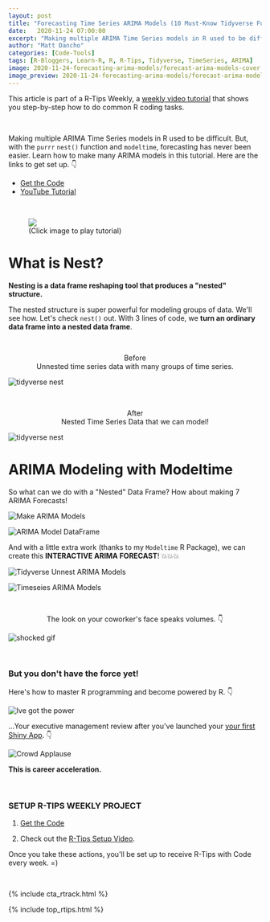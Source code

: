 ```yaml
---
layout: post
title: "Forecasting Time Series ARIMA Models (10 Must-Know Tidyverse Functions #5)"
date:   2020-11-24 07:00:00
excerpt: "Making multiple ARIMA Time Series models in R used to be difficult. But, with the purrr nest() function and modeltime, forecasting has never been easier. Learn how to make many ARIMA models in this tutorial."
author: "Matt Dancho"
categories: [Code-Tools]
tags: [R-Bloggers, Learn-R, R, R-Tips, Tidyverse, TimeSeries, ARIMA]
image: 2020-11-24-forecasting-arima-models/forecast-arima-models-cover.png
image_preview: 2020-11-24-forecasting-arima-models/forecast-arima-models-preview.jpg
---
```




This article is part of a R-Tips Weekly, a [weekly video tutorial](https://mailchi.mp/business-science/r-tips-newsletter) that shows you step-by-step how to do common R coding tasks.

<br/>

Making multiple ARIMA Time Series models in R used to be difficult. But, with the `purrr` `nest()` function and `modeltime`, forecasting has never been easier. Learn how to make many ARIMA models in this tutorial. Here are the links to get set up. 👇

- [Get the Code](https://mailchi.mp/business-science/r-tips-newsletter)
- [YouTube Tutorial](https://youtu.be/3znQUrREUC8)

<br>

<figure class="text-center">
  <a href="https://youtu.be/3znQUrREUC8"><img src="/assets/2020-11-24-forecasting-arima-models/video_thumb.jpg" border="0" /></a>
  <figcaption>(Click image to play tutorial)</figcaption>
</figure>


# What is Nest?

**Nesting is a data frame reshaping tool that produces a "nested" structure.**

The nested structure is super powerful for modeling groups of data. We'll see how.
Let's check `nest()` out. With 3 lines of code, we **turn an ordinary data frame into a nested data frame**. 

<br>

<center><p>Before <br>Unnested time series data with many groups of time series.</p></center>

![tidyverse nest](/assets/2020-11-24-forecasting-arima-models/before_nesting.jpg)

<br>

<center><p>After <br>Nested Time Series Data that we can model!</p></center>

![tidyverse nest](/assets/2020-11-24-forecasting-arima-models/after_nesting.jpg)



# ARIMA Modeling with Modeltime

So what can we do with a "Nested" Data Frame?  How about making 7 ARIMA Forecasts!

![Make ARIMA Models](/assets/2020-11-24-forecasting-arima-models/making_arima_models.jpg)

![ARIMA Model DataFrame](/assets/2020-11-24-forecasting-arima-models/arima_model_dataframe.jpg)


And with a little extra work (thanks to my `Modeltime` R Package), we can create this **INTERACTIVE ARIMA FORECAST**! 💥💥💥

![Tidyverse Unnest ARIMA Models](/assets/2020-11-24-forecasting-arima-models/unnest_arima_models.jpg)


![Timeseies ARIMA Models](/assets/2020-11-24-forecasting-arima-models/timeseries_arima_models.jpg)





<br>

<center><p>The look on your coworker's face speaks volumes. 👇</p></center>

![shocked gif](/assets/2020-11-24-forecasting-arima-models/shocked.gif)




<br>

### But you don't have the force yet! 

Here's how to master R programming and become powered by R.  👇
 
![Ive got the power](/assets/2020-11-24-forecasting-arima-models/got_the_power.gif)


...Your executive management review after you've launched your [your first Shiny App](https://www.business-science.io/business/2020/08/05/build-data-science-app-3-months.html). 👇

![Crowd Applause](/assets/2020-11-24-forecasting-arima-models/applause.gif)


**This is career acceleration.**



<br>

### SETUP R-TIPS WEEKLY PROJECT

1. [Get the Code](https://mailchi.mp/business-science/r-tips-newsletter)

2. Check out the [R-Tips Setup Video](https://youtu.be/F7aYV0RPyD0).

Once you take these actions, you'll be set up to receive R-Tips with Code every week. =)

<br>

{% include cta_rtrack.html %}

{% include top_rtips.html %}